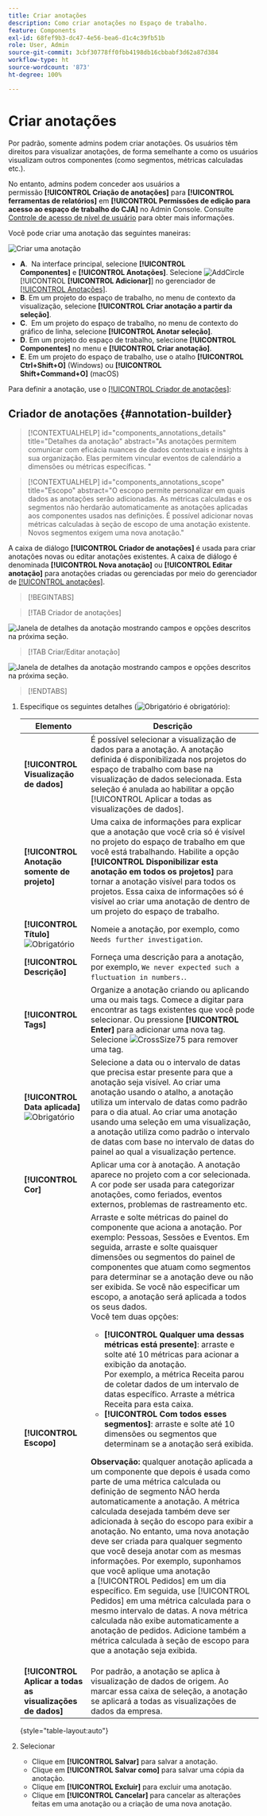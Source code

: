 ```yaml
---
title: Criar anotações
description: Como criar anotações no Espaço de trabalho.
feature: Components
exl-id: 68fef9b3-dc47-4e56-bea6-d1c4c39fb51b
role: User, Admin
source-git-commit: 3cbf30778ff0fbb4198db16cbbabf3d62a87d384
workflow-type: ht
source-wordcount: '873'
ht-degree: 100%

---
```


# Criar anotações

Por padrão, somente admins podem criar anotações. Os usuários têm direitos para visualizar anotações, de forma semelhante a como os usuários visualizam outros componentes (como segmentos, métricas calculadas etc.).

No entanto, admins podem conceder aos usuários a permissão **[!UICONTROL Criação de anotações]** para **[!UICONTROL ferramentas de relatórios]** em **[!UICONTROL Permissões de edição para acesso ao espaço de trabalho do CJA]** no Admin Console. Consulte [Controle de acesso de nível de usuário](/help/technotes/access-control.md#user-level-access) para obter mais informações.

Você pode criar uma anotação das seguintes maneiras:

![Criar uma anotação](assets/create-annotation.png)

* **A**.  Na interface principal, selecione **[!UICONTROL Componentes]** e **[!UICONTROL Anotações]**. Selecione ![AddCircle](/help/assets/icons/AddCircle.svg) [!UICONTROL **[!UICONTROL Adicionar]**] no gerenciador de [[!UICONTROL Anotações]](/help/components/annotations/manage-annotations.md).
* **B**. Em um projeto do espaço de trabalho, no menu de contexto da visualização, selecione **[!UICONTROL Criar anotação a partir da seleção]**.
* **C**.  Em um projeto do espaço de trabalho, no menu de contexto do gráfico de linha, selecione **[!UICONTROL Anotar seleção]**.
* **D**. Em um projeto do espaço de trabalho, selecione **[!UICONTROL Componentes]** no menu e **[!UICONTROL Criar anotação]**.
* **E**.  Em um projeto do espaço de trabalho, use o atalho **[!UICONTROL Ctrl+Shift+O]** (Windows) ou **[!UICONTROL Shift+Command+O]** (macOS)

Para definir a anotação, use o [[!UICONTROL Criador de anotações]](#annotation-builder):

<!-- Should we really mention API here. If so, we can do it all over the place in the docs...
| **Use the [Customer Journey Analytics Annotations API](https://developer.adobe.com/cja-apis/docs/endpoints/annotations/)** | The Customer Journey Analytics Annotations APIs allow you to create, update, or retrieve annotations programmatically through Adobe Developer. These APIs use the same data and methods that Adobe uses inside the product UI. |
-->


## Criador de anotações {#annotation-builder}

<!-- markdownlint-disable MD034 -->

>[!CONTEXTUALHELP]
>id="components_annotations_details"
>title="Detalhes da anotação"
>abstract="As anotações permitem comunicar com eficácia nuances de dados contextuais e insights à sua organização. Elas permitem vincular eventos de calendário a dimensões ou métricas específicas. "

<!-- markdownlint-enable MD034 -->

<!-- markdownlint-disable MD034 -->

>[!CONTEXTUALHELP]
>id="components_annotations_scope"
>title="Escopo"
>abstract="O escopo permite personalizar em quais dados as anotações serão adicionadas. As métricas calculadas e os segmentos não herdarão automaticamente as anotações aplicadas aos componentes usados nas definições. É possível adicionar novas métricas calculadas à seção de escopo de uma anotação existente. Novos segmentos exigem uma nova anotação."

<!-- markdownlint-enable MD034 -->


A caixa de diálogo **[!UICONTROL Criador de anotações]** é usada para criar anotações novas ou editar anotações existentes. A caixa de diálogo é denominada **[!UICONTROL Nova anotação]** ou **[!UICONTROL Editar anotação]** para anotações criadas ou gerenciadas por meio do gerenciador de [[!UICONTROL anotações]](/help/components/annotations/manage-annotations.md).


>[!BEGINTABS]

>[!TAB Criador de anotações]

![Janela de detalhes da anotação mostrando campos e opções descritos na próxima seção.](assets/annotation-builder.png)

>[!TAB Criar/Editar anotação]

![Janela de detalhes da anotação mostrando campos e opções descritos na próxima seção.](assets/create-edit-annotation.png)

>[!ENDTABS]

1. Especifique os seguintes detalhes (![Obrigatório](/help/assets/icons/Required.svg) é obrigatório):

   | Elemento | Descrição |
   | --- | --- |
   | **[!UICONTROL Visualização de dados]** | É possível selecionar a visualização de dados para a anotação. A anotação definida é disponibilizada nos projetos do espaço de trabalho com base na visualização de dados selecionada. Esta seleção é anulada ao habilitar a opção [!UICONTROL Aplicar a todas as visualizações de dados]. |
   | **[!UICONTROL Anotação somente de projeto]** | Uma caixa de informações para explicar que a anotação que você cria só é visível no projeto do espaço de trabalho em que você está trabalhando. Habilite a opção **[!UICONTROL Disponibilizar esta anotação em todos os projetos]** para tornar a anotação visível para todos os projetos. Essa caixa de informações só é visível ao criar uma anotação de dentro de um projeto do espaço de trabalho. |
   | **[!UICONTROL Título]** ![Obrigatório](/help/assets/icons/Required.svg) | Nomeie a anotação, por exemplo, como `Needs further investigation`. |
   | **[!UICONTROL Descrição]** | Forneça uma descrição para a anotação, por exemplo, `We never expected such a fluctuation in numbers.`. |
   | **[!UICONTROL Tags]** | Organize a anotação criando ou aplicando uma ou mais tags. Comece a digitar para encontrar as tags existentes que você pode selecionar. Ou pressione **[!UICONTROL Enter]** para adicionar uma nova tag. Selecione ![CrossSize75](/help/assets/icons/CrossSize75.svg) para remover uma tag. |
   | **[!UICONTROL Data aplicada]** ![Obrigatório](/help/assets/icons/Required.svg) | Selecione a data ou o intervalo de datas que precisa estar presente para que a anotação seja visível. Ao criar uma anotação usando o atalho, a anotação utiliza um intervalo de datas como padrão para o dia atual. Ao criar uma anotação usando uma seleção em uma visualização, a anotação utiliza como padrão o intervalo de datas com base no intervalo de datas do painel ao qual a visualização pertence. |
   | **[!UICONTROL Cor]** | Aplicar uma cor à anotação. A anotação aparece no projeto com a cor selecionada. A cor pode ser usada para categorizar anotações, como feriados, eventos externos, problemas de rastreamento etc. |
   | **[!UICONTROL Escopo]** | Arraste e solte métricas do painel do componente que aciona a anotação. Por exemplo: Pessoas, Sessões e Eventos. Em seguida, arraste e solte quaisquer dimensões ou segmentos do painel de componentes que atuam como segmentos para determinar se a anotação deve ou não ser exibida. Se você não especificar um escopo, a anotação será aplicada a todos os seus dados. <br/>Você tem duas opções:<ul><li>**[!UICONTROL Qualquer uma dessas métricas está presente]**: arraste e solte até 10 métricas para acionar a exibição da anotação.<br/>Por exemplo, a métrica Receita parou de coletar dados de um intervalo de datas específico. Arraste a métrica Receita para esta caixa.</li><li>**[!UICONTROL Com todos esses segmentos]**: arraste e solte até 10 dimensões ou segmentos que determinam se a anotação será exibida.</li></ul><p><p>**Observação:** qualquer anotação aplicada a um componente que depois é usada como parte de uma métrica calculada ou definição de segmento NÃO herda automaticamente a anotação. A métrica calculada desejada também deve ser adicionada à seção do escopo para exibir a anotação. No entanto, uma nova anotação deve ser criada para qualquer segmento que você deseja anotar com as mesmas informações. Por exemplo, suponhamos que você aplique uma anotação a [!UICONTROL Pedidos] em um dia específico. Em seguida, use [!UICONTROL Pedidos] em uma métrica calculada para o mesmo intervalo de datas. A nova métrica calculada não exibe automaticamente a anotação de pedidos. Adicione também a métrica calculada à seção de escopo para que a anotação seja exibida. |
   | **[!UICONTROL Aplicar a todas as visualizações de dados]** | Por padrão, a anotação se aplica à visualização de dados de origem. Ao marcar essa caixa de seleção, a anotação se aplicará a todas as visualizações de dados da empresa. |

   {style="table-layout:auto"}

1. Selecionar
   * Clique em **[!UICONTROL Salvar]** para salvar a anotação.
   * Clique em **[!UICONTROL Salvar como]** para salvar uma cópia da anotação.
   * Clique em **[!UICONTROL Excluir]** para excluir uma anotação.
   * Clique em **[!UICONTROL Cancelar]** para cancelar as alterações feitas em uma anotação ou a criação de uma nova anotação.
